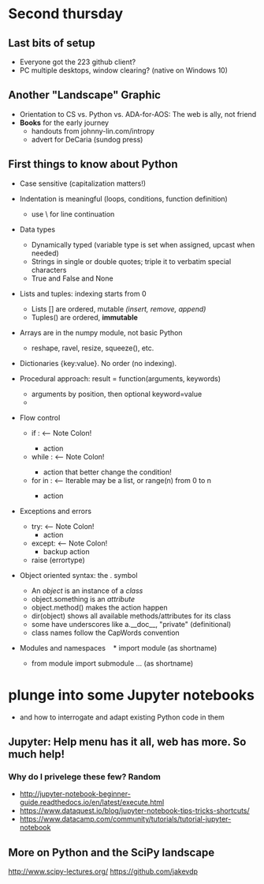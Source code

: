 # Second thursday

## Last bits of setup

  - Everyone got the 223 github client? 
  - PC multiple desktops, window clearing? (native on Windows 10)
  
## Another "Landscape" Graphic 

  - Orientation to CS vs. Python vs. ADA-for-AOS: The web is ally, not friend
  - **Books** for the early journey
    - handouts from johnny-lin.com/intropy
    - advert for DeCaria (sundog press) 

## First things to know about Python
  * Case sensitive (capitalization matters!)
  * Indentation is meaningful (loops, conditions, function definition)
    * use \ for line continuation
  
  * Data types 
    * Dynamically typed (variable type is set when assigned, upcast when needed)
    * Strings in single or double quotes; triple it to verbatim special characters
    * True and False and None
  
  * Lists and tuples: indexing starts from 0 
    * Lists [] are ordered, mutable _(insert, remove, append)_
    * Tuples() are ordered, **immutable** 
    
  * Arrays are in the numpy module, not basic Python 
    * reshape, ravel, resize, squeeze(), etc. 
    
  * Dictionaries {key:value}. No order (no indexing).
  
  * Procedural approach: result = function(arguments, keywords)
    * arguments by position, then optional keyword=value 
    * 
    
  * Flow control
    * if <condition>:    <-- Note Colon!
        - action
    * while <condition>:   <-- Note Colon!
        - action that better change the condition!
    * for <item> in <iterable>:  <-- Iterable may be a list, or range(n) from 0 to n 
       - action  
  * Exceptions and errors 
    * try:    <-- Note Colon!
        - action
    * except:   <-- Note Colon!
      - backup action
    * raise (errortype) 

  * Object oriented syntax: the . symbol
    * An _object_ is an instance of a _class_
    * object.something is an _attribute_
    * object.method() makes the action happen 
    * dir(object) shows all available methods/attributes for its class
    * some have underscores like a.\_\_doc\_\_, "private" (definitional)
    * class names follow the CapWords convention
    
  * Modules and namespaces
    * import module (as shortname)
    * from module import submodule ... (as shortname)
  
# plunge into some Jupyter notebooks 
  - and how to interrogate and adapt existing Python code in them
  
## Jupyter: Help menu has it all, web has more. So much help!
### Why do I privelege these few? Random
  - http://jupyter-notebook-beginner-guide.readthedocs.io/en/latest/execute.html
  - https://www.dataquest.io/blog/jupyter-notebook-tips-tricks-shortcuts/
  - https://www.datacamp.com/community/tutorials/tutorial-jupyter-notebook

## More on Python and the SciPy landscape

http://www.scipy-lectures.org/
https://github.com/jakevdp




